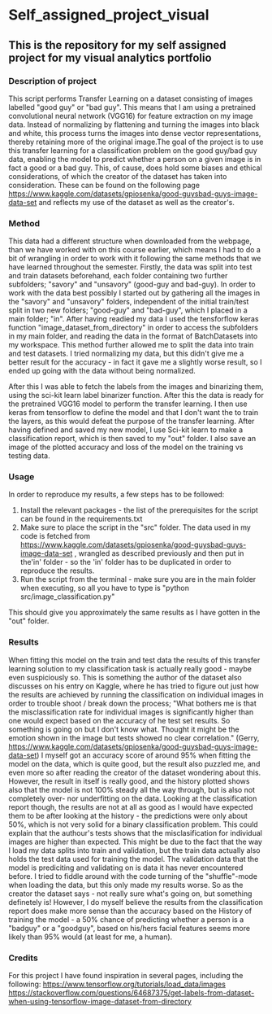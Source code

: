 # Self_assigned_project_visual
## This is the repository for my self assigned project for my visual analytics portfolio

### Description of project 
This script performs Transfer Learning on a dataset consisting of images labelled "good guy" or "bad guy". This means that I am using a pretrained convolutional neural network (VGG16) for feature extraction on my image data. Instead of normalizing by flattening and turning the images into black and white, this process turns the images into dense vector representations, thereby retaining more of the original image.The goal of the project is to use this transfer learning for a classification problem on the good guy/bad guy data, enabling the model to predict whether a person on a given image is in fact a good or a bad guy. 
This, of cause, does hold some biases and ethical considerations, of which the creator of the dataset has taken into consideration. These can be found on the following page https://www.kaggle.com/datasets/gpiosenka/good-guysbad-guys-image-data-set and reflects my use of the dataset as well as the creator's. 

### Method
This data had a different structure when downloaded from the webpage, than we have worked with on this course earlier, which means I had to do a bit of wrangling in order to work with it following the same methods that we have learned throughout the semester. 
Firstly, the data was split into test and train datasets beforehand, each folder containing two further subfolders; "savory" and "unsavory" (good-guy and bad-guy). In order to work with the data best possibly I started out by gathering all the images in the "savory" and "unsavory" folders, independent of the initial train/test split in two new folders; "good-guy" and "bad-guy", which I placed in a main folder; "in". After having readied my data I used the tensforflow keras function "image_dataset_from_directory" in order to access the subfolders in my main folder, and reading the data in the format of BatchDatasets into my workspace. This method further allowed me to split the data into train and test datasets. I tried normalizing my data, but this didn't give me a better result for the accuracy - in fact it gave me a slightly worse result, so I ended up going with the data without being normalized. 

After this I was able to fetch the labels from the images and binarizing them, using the sci-kit learn label binarizer function. After this the data is ready for the pretrained VGG16 model to perform the transfer learning. I then use keras from tensorflow to define the model and that I don't want the to train the layers, as this would defeat the purpose of the transfer learning. After having defined and saved my new model, I use Sci-kit learn to make a classification report, which is then saved to my "out" folder. I also save an image of the plotted accuracy and loss of the model on the training vs testing data.

### Usage
In order to reproduce my results, a few steps has to be followed:

1) Install the relevant packages - the list of the prerequisites for the script can be found in the requirements.txt
2) Make sure to place the script in the "src" folder. The data used in my code is fetched from https://www.kaggle.com/datasets/gpiosenka/good-guysbad-guys-image-data-set , wrangled as described previously and then put in the'in' folder - so the 'in' folder has to be duplicated in order to reproduce the results. 
3) Run the script from the terminal - make sure you are in the main folder when executing, so all you have to type is "python src/image_classification.py" 

This should give you approximately the same results as I have gotten in the "out" folder.

### Results 
When fitting this model on the train and test data the results of this transfer learning solution to my classification task is actually really good - maybe even suspiciously so. This is something the author of the dataset also discusses on his entry on Kaggle, where he has tried to figure out just how the results are achieved by running the classification on individual images in order to trouble shoot / break down the process; "What bothers me is that the misclassification rate for individual images is significantly higher than one would expect based on the accuracy of he test set results. So something is going on but I don't know what. Thought it might be the emotion shown in the image but tests showed no clear correlation." (Gerry, https://www.kaggle.com/datasets/gpiosenka/good-guysbad-guys-image-data-set) 
I myself got an accuracy score of around 95% when fitting the model on the data, which is quite good, but the result also puzzled me, and even more so after reading the creator of the dataset wondering about this. However, the result in itself is really good, and the history plotted shows also that the model is not 100% steady all the way through, but is also not completely over- nor underfitting on the data. 
Looking at the classification report though, the results are not at all as good as I would have expected them to be after looking at the history - the predictions were only about 50%, which is not very solid for a binary classification problem. This could explain that the authour's tests shows that the misclasification for individual images are higher than expected. This might be due to the fact that the way I load my data splits into train and validation, but the train data actually also holds the test data used for training the model. The validation data that the model is prediciting and validating on is data it has never encountered before. I tried to fiddle around with the code turning of the "shuffle"-mode when loading the data, but this only made my results worse. So as the creator the dataset says - not really sure what's going on, but something definetely is! However, I do myself believe the results from the classification report does make more sense than the accuracy based on the History of training the model - a 50% chance of predicting whether a person is a "badguy" or a "goodguy", based on his/hers facial features seems more likely than 95% would (at least for me, a human).

### Credits
For this project I have found inspiration in several pages, including the following:
https://www.tensorflow.org/tutorials/load_data/images 
https://stackoverflow.com/questions/64687375/get-labels-from-dataset-when-using-tensorflow-image-dataset-from-directory 



